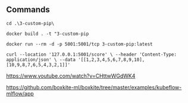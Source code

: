 ## Commands

`cd .\3-custom-pip\`

`docker build . -t "3-custom-pip`

`docker run --rm -d -p 5001:5001/tcp 3-custom-pip:latest`

`
curl --location '127.0.0.1:5001/score' \
--header 'Content-Type: application/json' \
--data '[[1,2,3,4,5,6,7,8,9,10], [10,9,8,7,6,5,4,3,2,1]]'
`

https://www.youtube.com/watch?v=CHttwWGdWK4

https://github.com/boxkite-ml/boxkite/tree/master/examples/kubeflow-mlflow/app